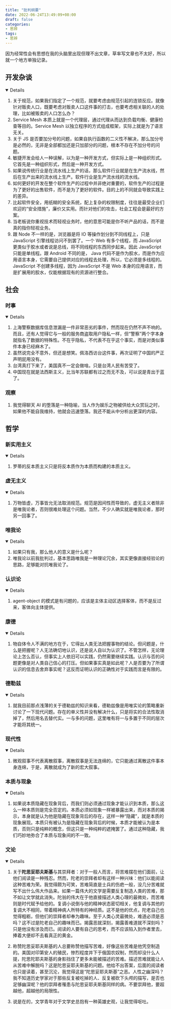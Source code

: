 ```yaml
---
title: "批判纲要"
date: 2022-06-24T13:49:09+08:00
draft: false
categories:
- 思辨
tags:
- 思辨
---
```


因为经常性会有思想在我的头脑里出现但理不出文章，草率写文章也不太好，所以就一个地方单独记录。

## 开发杂谈

<details open>

1. 关于规范，如果我们指定了一个规范，就要考虑由规范引起的连锁反应。就像针对贩卖人口，既要考虑对贩卖人口这件事的打击，也要考虑相关联的人的处理，比如被贩卖的人口怎么办？
2. Service Mesh 本质上就是一个代理层，通过代理从而达到负载均衡、健康检查等目的。Service Mesh 以独立程序的方式组成框架，实际上就是为了语言无关。
3. 关于 JS 是否要加分号的问题，如果自执行函数的二义性不解决，那么加分号是必然的，无非是全部都加还是只加部分的问题，根本不存在不加分号的问题。
4. 敏捷开发会给人一种误解，以为是一种开发方式，但实际上是一种组织形式。它首先是一种组织形式，然后是一种开发方式。
5. 如果说传统行业是在流水线上生产的话，那么软件行业就是在生产流水线，然后在生产出来的流水线上生产。软件行业是生产流水线的流水线。
6. 如何更好的开发在整个软件生产的过程中并非绝对重要的，软件生产的过程是为了更好的出售软件，而不是为了更好的软件。目的上的不同就会导致实践上的差异。
7. 比起软件安全，用纸糊的安全系统，配上复杂的权限制度，往往是最受企业们欢迎的“安全措施”，廉价又实用。而针对他们的攻击，社会工程会是最好的方案。
8. 当老板说你重视技术而轻视业务时，他的意思可能是你不听产品的话，而不是真的指你轻视业务。
9. 跟 Node 不一样的是，浏览器是将 IO 等操作划分到不同线程上，只是 JavaScript 引擎线程访问不到罢了。一个 Web 有多个线程，而 JavaScript 更类似于胶水或者说是总线，将不同线程的东西同步起来。因此 JavaScript 只能是单线程。跟 Android 不同的是， Java 代码不是作为胶水，而是作为应用语言本身，它需要自己提供对应的线程去处理，所以，它必须是多线程的。 JavaScript 不创建多线程，因为 JavaScript 不是 Web 本身的应用语言，而是扩展用的胶水，仅能根据现有的资源进行整合。

</details>

## 社会

### 时事

<details open>

1. 上海警察数据库信息泄漏是一件非常恶劣的事件，然而现在仍然不声不响的。而且，还有人觉得它与一般的服务商盗取用户隐私一样，但“警察”两个字本身就指名了数据的特殊性。不在乎隐私，不代表不在乎这个事实，而是对类似事件本身已经麻木了。
2. 虽然说完全不意外，但还是想笑。佩洛西访台这件事，再次证明了中国的严正声明屁用没有。
3. 台湾真打下来了，美国真不一定会做啥。只是台湾人民有苦受了。
4. 中国现在就是法西斯主义，比当年苏联都有过之而无不及，可以说是青出于蓝了。

</details>

### 观察

1. 我觉得聊天 AI 的堕落是一种隐喻，当人作为娱乐之物被供给大众赏玩之时，如果他不能自我维持，他就会迅速堕落。我还不能从中分析出更深的内容。

## 哲学

### 新实用主义


<details open>

1. 罗蒂的反本质主义只是将反本质作为本质而构建的本质主义。

</details>

### 虚无主义

<details open>

1. 万物皆虚，万事皆允无法取消规范。规范是因间性而导致的，虚无主义者除非是唯我论者，否则很难处理这个问题。当然，不少人确实就是唯我论者，那时另一回事了。

</details>

### 唯我论

<details open>

1. 如果只有我，那么他人的意义是什么呢？
2. 唯我论以前我批判过，基本思路唯我是一种理论冗余，其实更像直接经验论的思路，足够能对抗唯我论了。

</details>

### 认识论

<details open>

1. agent-object 的模式是有问题的，应该是主体主动区选择客体，而不是反过来，客体向主体提供。

</details>

### 康德

<details open>

1. 物自体令人不满的地方在于，它得出人类无法把握事物的结论。但问题是，什么是把握呢？人无法确切地认识，还是说人自以为认识了。不管怎样，无论理论上怎么否认，但事实上人依旧可以实践，仍然需要继续实践。认识与否的问题更像是对人类自己信心的打压。但如果事实真是如此呢？人是否要为了所谓认识的信息去舍弃事实呢？这反而证明认识的正确性对于实践而言是有限的。

</details>

### 德勒兹

<details open="">

1. 就我目前那点浅薄的关于德勒兹的知识来看，德勒兹像是用唯实论的策略重新讨论了一下现代问题。存在的单义性并没有解决什么，只是将实的合法性取消掉了，然后用名去替代实。一与多的问题，这里唯有将一与多置于不同的层次才能将其统一。

</details>

### 现代性

<details open>

1. 微观叙事不代表离散叙事，离散叙事是无法连绵的，它只能通过离散这件事本身连绵，于是，离散就成为了新的宏大叙事。

</details>

### 本质与现象

<details open>

1. 如果说本质隐藏在现象背后，而我们则必须通过现象才能认识到本质，那么这么一种本质则是完全否定的。本质必须如现象一样被暴露出来，而对本质的揭示，本身就是认为他是隐藏在现象背后的存在，这样一种“隐藏”，就是本质的现象展现。本质只有被认为是隐藏在现象背后的时候，本质才能被认为是本质，否则只是纯粹的概念，但这只是一种纯粹的遮掩罢了。通过这种隐藏，我们巧妙地弥合了本质与现象间的不一致。

</details>

### 文论

<details open>

1. 关于**陀思妥耶夫斯基**与其崇拜者：对于一般人而言，将苦难摆在他们面前，让他们阅读是一种残忍。然而，陀老的崇拜者却有这样一种兴味：他们以能阅读这种苦难为荣。我觉得颇为可笑，苦难简直是士兵的伤疤一般，没几分苦难就写不出什么伟大作品来。如果一篇伟大的文学是需要反复制造人类的苦难，那不如让文学就此消失。陀翁的伟大在于他直接描述人类心理的最微处，而苦难则是时代赋予给他的。复调小说倒与他的精神状态密切相关，他复调与其他的复调大不相同，带着精神病人所特有的神经质。这不是他的优点，陀老自己也觉得粗粝，但他们的崇拜者却奉为趣味。至于人类心灵最微处，难道必须是恶吗？这不过是陀老自己的趣味而已。揭露恶就深刻，揭露善难道就不深刻吗？只是他没有涉及而已。阅读的人要有自己的思考，而不应该陷入到作者里去，捧着大便却不去看真正的黄金。

2. 称赞陀思妥耶夫斯基的人总要称赞他描写苦难，好像这些苦难是他凭空制造的。美国对印第安人的殖民，惨烈程度并下于俄国农奴制，然而却没什么人提，陀思陀耶夫斯基的身影挡住了更多未能被描述的苦难。描述苦难就能让人从苦难中解脱吗？这是陀思妥耶夫斯基的问题。他给不出答案，后面的阅读者也只是读着，甚至沉沦，我觉得这是“陀思妥耶夫斯基”之恶。人性之幽深吗？我不知道历史学家对于那些反复被吃掉的人、反复被砍下头颅的描写，是否也足够幽深呢？他的崇拜者罹患与陀思妥耶夫斯基同样的病。不要崇拜他，要超越他，超越他的局限性。

3. 说是在的，文学青年对于文学史总抱有一种英雄史观，让我觉得呕吐。

</details>

